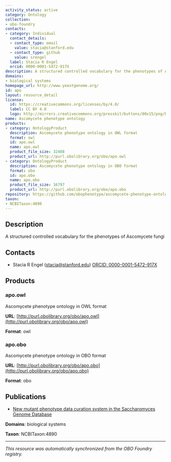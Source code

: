 ```yaml
---
activity_status: active
category: Ontology
collection:
- obo-foundry
contacts:
- category: Individual
  contact_details:
  - contact_type: email
    value: stacia@stanford.edu
  - contact_type: github
    value: srengel
  label: Stacia R Engel
  orcid: 0000-0001-5472-917X
description: A structured controlled vocabulary for the phenotypes of Ascomycete fungi
domains:
- biological systems
homepage_url: http://www.yeastgenome.org/
id: apo
layout: resource_detail
license:
  id: https://creativecommons.org/licenses/by/4.0/
  label: CC BY 4.0
  logo: http://mirrors.creativecommons.org/presskit/buttons/80x15/png/by.png
name: Ascomycete phenotype ontology
products:
- category: OntologyProduct
  description: Ascomycete phenotype ontology in OWL format
  format: owl
  id: apo.owl
  name: apo.owl
  product_file_size: 32488
  product_url: http://purl.obolibrary.org/obo/apo.owl
- category: OntologyProduct
  description: Ascomycete phenotype ontology in OBO format
  format: obo
  id: apo.obo
  name: apo.obo
  product_file_size: 16797
  product_url: http://purl.obolibrary.org/obo/apo.obo
repository: https://github.com/obophenotype/ascomycete-phenotype-ontology
taxon:
- NCBITaxon:4890
---
```

## Description

A structured controlled vocabulary for the phenotypes of Ascomycete fungi

## Contacts

- Stacia R Engel (stacia@stanford.edu) [ORCID: 0000-0001-5472-917X](https://orcid.org/0000-0001-5472-917X)

## Products

### apo.owl

Ascomycete phenotype ontology in OWL format

**URL**: [http://purl.obolibrary.org/obo/apo.owl](http://purl.obolibrary.org/obo/apo.owl)

**Format**: owl

### apo.obo

Ascomycete phenotype ontology in OBO format

**URL**: [http://purl.obolibrary.org/obo/apo.obo](http://purl.obolibrary.org/obo/apo.obo)

**Format**: obo

## Publications

- [New mutant phenotype data curation system in the Saccharomyces Genome Database](https://www.ncbi.nlm.nih.gov/pubmed/20157474)

**Domains**: biological systems

**Taxon**: NCBITaxon:4890

---

*This resource was automatically synchronized from the OBO Foundry registry.*